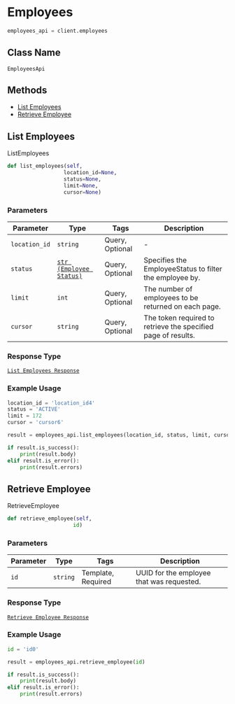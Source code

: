 # Employees

```python
employees_api = client.employees
```

## Class Name

`EmployeesApi`

## Methods

* [List Employees](/doc/employees.md#list-employees)
* [Retrieve Employee](/doc/employees.md#retrieve-employee)

## List Employees

ListEmployees

```python
def list_employees(self,
                  location_id=None,
                  status=None,
                  limit=None,
                  cursor=None)
```

### Parameters

| Parameter | Type | Tags | Description |
|  --- | --- | --- | --- |
| `location_id` | `string` | Query, Optional | - |
| `status` | [`str (Employee Status)`](/doc/models/employee-status.md) | Query, Optional | Specifies the EmployeeStatus to filter the employee by. |
| `limit` | `int` | Query, Optional | The number of employees to be returned on each page. |
| `cursor` | `string` | Query, Optional | The token required to retrieve the specified page of results. |

### Response Type

[`List Employees Response`](/doc/models/list-employees-response.md)

### Example Usage

```python
location_id = 'location_id4'
status = 'ACTIVE'
limit = 172
cursor = 'cursor6'

result = employees_api.list_employees(location_id, status, limit, cursor)

if result.is_success():
    print(result.body)
elif result.is_error():
    print(result.errors)
```

## Retrieve Employee

RetrieveEmployee

```python
def retrieve_employee(self,
                     id)
```

### Parameters

| Parameter | Type | Tags | Description |
|  --- | --- | --- | --- |
| `id` | `string` | Template, Required | UUID for the employee that was requested. |

### Response Type

[`Retrieve Employee Response`](/doc/models/retrieve-employee-response.md)

### Example Usage

```python
id = 'id0'

result = employees_api.retrieve_employee(id)

if result.is_success():
    print(result.body)
elif result.is_error():
    print(result.errors)
```

